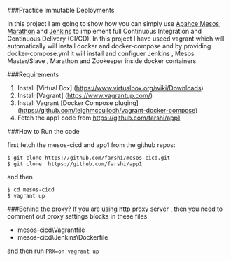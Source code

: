 

###Practice Immutable Deployments 

In this project I am going to show how you can simply use [Apahce Mesos](http://http://mesos.apache.org/), [Marathon](https://github.com/mesosphere/marathon) and  [Jenkins](https://jenkins-ci.org/) to implement full Continuous Integration and Continuous Delivery (CI/CD). In this project I have useed vagrant which will automatically will install docker and docker-compose and by providing docker-compose.yml it will install and configuer  Jenkins , Mesos Master/Slave , Marathon and Zookeeper inside docker containers.



###Requirements

1.  Install [Virtual Box] (https://www.virtualbox.org/wiki/Downloads)
2.  Install [Vagrant] (https://www.vagrantup.com/)
3.  Install Vagrant [Docker Compose pluging] (https://github.com/leighmcculloch/vagrant-docker-compose)
4.  Fetch the app1 code from https://github.com/farshi/app1 

###How to Run the code

first fetch the mesos-cicd and app1 from the github repos:
```shell
$ git clone https://github.com/farshi/mesos-cicd.git
$ git clone  https://github.com/farshi/app1
```
and then

```shell
$ cd mesos-cicd
$ vagrant up
```
###Behind the proxy?
If you are using http proxy server , then you need to comment out proxy settings blocks in these files

- mesos-cicd\Vagrantfile
- mesos-cicd\Jenkins\Dockerfile

and then run  `PRX=on vagrant up`
